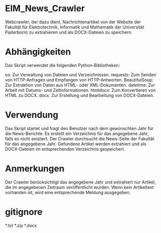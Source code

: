 # EIM_News_Crawler
Webcrawler, der dazu dient, Nachrichtenartikel von der Website der Fakultät für Elektrotechnik, Informatik und Mathematik der Universität Paderborn) zu extrahieren und als DOCX-Dateien zu speichern.

# Abhängigkeiten
Das Skript verwendet die folgenden Python-Bibliotheken:

os: Zur Verwaltung von Dateien und Verzeichnissen.
requests: Zum Senden von HTTP-Anfragen und Empfangen von HTTP-Antworten.
BeautifulSoup: Zur Extraktion von Daten aus HTML- oder XML-Dokumenten.
datetime: Zur Arbeit mit Datums- und Zeitinformationen.
htmldocx: Zum Konvertieren von HTML zu DOCX.
docx: Zur Erstellung und Bearbeitung von DOCX-Dateien.

# Verwendung
Das Skript startet und fragt den Benutzer nach dem gewünschten Jahr für die News-Berichte.
Es erstellt ein Verzeichnis für das angegebene Jahr, falls es nicht existiert.
Der Crawler durchsucht die News-Seite der Fakultät für das angegebene Jahr.
Gefundene Artikel werden extrahiert und als DOCX-Dateien im entsprechenden Verzeichnis gespeichert.

# Anmerkungen
Der Crawler berücksichtigt das angegebene Jahr und extrahiert nur Artikel, die im angegebenen Zeitraum veröffentlicht wurden.
Wenn kein Artikeltext vorhanden ist, wird eine entsprechende Meldung ausgegeben.

# gitignore
*.txt
*.zip
*.docx
